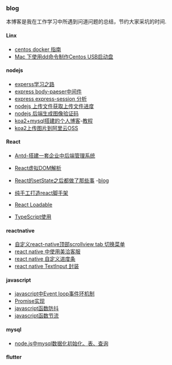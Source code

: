 ### blog
本博客是我在工作学习中所遇到问道问题的总结，节约大家采坑的时间.

#### Linx
  - [centos docker 指南]()
  - [Mac 下使用dd命令制作Centos USB启动盘](https://github.com/gmw-zjw/blog/issues/12)
  
  

#### nodejs

  - [experss学习之路](https://github.com/gmw-zjw/blog/issues/13)
  - [express body-paeser中间件](https://github.com/gmw-zjw/blog/issues/5)
  - [express express-session 分析](https://github.com/gmw-zjw/blog/issues/6)
  - [nodejs 上传文件获取上传文件进度](https://github.com/gmw-zjw/blog/issues/4)
  - [nodejs 后端生成图像验证码]()
  - [koa2+mysql搭建的个人博客](https://github.com/gmw-zjw/eary-blog)-[教程](https://github.com/gmw-zjw/blog/issues/3)
  - [koa2上传图片到阿里云OSS](https://github.com/gaowei1012/blog/issues/17)
  



#### React
 
 - [Antd-搭建一套企业中后端管理系统](https://github.com/gmw-zjw/antd-design-admin)
 - [React虚拟DOM解析](https://zristart.github.io/React%E8%99%9A%E6%8B%9FDOM%E6%B5%85%E6%9E%90.html#more)
  
 - [React的setState之后都做了那些事](https://zristart.github.io/React%E7%9A%84setState%E4%B9%8B%E5%90%8E%E9%83%BD%E5%81%9A%E4%BA%86%E9%82%A3%E4%BA%9B%E4%BA%8B.html#more)
 -[blog](https://github.com/gmw-zjw/blog-pc.git)
  
 - [纯手工打造react脚手架]()
 - [React Loadable]()
 - [TypeScript使用]()
 
 #### reactnative
 - [自定义react-native顶部scrollview tab 切换菜单](https://github.com/gaowei1012/blog/issues/14)
 - [react native 中使用美洽客服](https://github.com/gaowei1012/blog/issues/15)
 - [react native 自定义进度条](https://github.com/gaowei1012/blog/issues/18)
 - [react native TextInput 封装]()
 

#### javascript
 - [javascript中Event loop事件环机制](https://github.com/gmw-zjw/blog/issues/2)
 - [Promise实现](https://github.com/gmw-zjw/blog/issues/9)
 - [javascript函数防抖](https://github.com/gmw-zjw/blog/issues/10)
 - [javascript函数节流](https://github.com/gmw-zjw/blog/issues/11)
 
 #### mysql
  - [node.js中mysql数据化初始化、表、查询](https://github.com/gaowei1012/blog/issues/16)
  
 #### flutter
 
 
 
